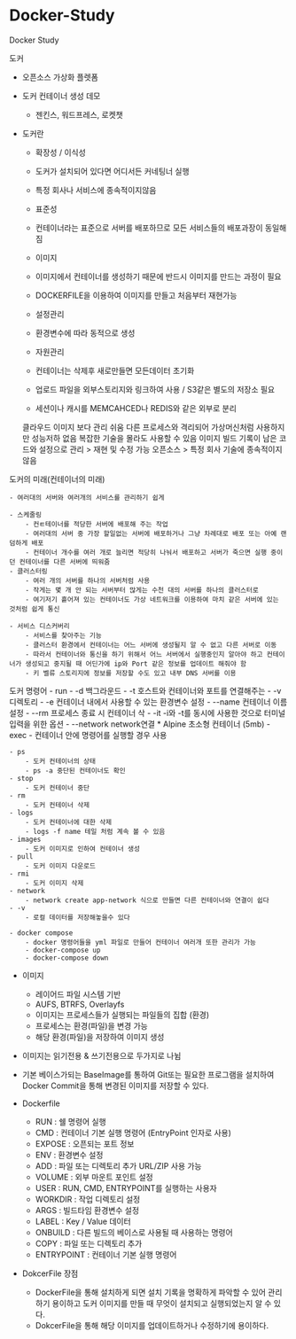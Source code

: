 # Docker-Study
Docker Study

도커

- 오픈소스 가상화 플렛폼

- 도커 컨테이너 생성 데모
	- 젠킨스, 워드프레스, 로켓챗

- 도커란

	- 확장성 / 이식성
	- 도커가 설치되어 있다면 어디서든 커네팅너 실행
	- 특정 회사나 서비스에 종속적이지않음

	- 표준성
	- 컨테이너라는 표준으로 서버를 배포하므로 모든 서비스들의 배포과장이 동일해짐
	
	- 이미지
	- 이미지에서 컨테이너를 생성하기 때문에 반드시 이미지를 만드는 과정이 필요
	- DOCKERFILE을 이용하여 이미지를 만들고 처음부터 재현가능

	- 설정관리
	- 환경변수에 따라 동적으로 생성

	- 자원관리
	- 컨테이너는 삭제후 새로만들면 모든데이터 초기화
	- 업로드 파일을 외부스토리지와 링크하여 사용 / S3같은 별도의 저장소 필요
	- 세션이나 캐시를 MEMCAHCED나 REDIS와 같은 외부로 분리


	클라우드 이미지 보다 관리 쉬움
	다른 프로세스와 격리되어 가상머신처럼 사용하지만 성능저하 없음
	복잡한 기술을 몰라도 사용할 수 있음
	이미지 빌드 기록이 남은
	코드와 설정으로 관리 > 재현 및 수정 가능
	오픈소스 > 특정 회사 기술에 종속적이지 않음

	
도커의 미래(컨테이너의 미래)

	- 여러대의 서버와 여러개의 서비스를 관리하기 쉽게

	- 스케줄링
		- 컨ㅌ테이너를 적당한 서버에 배포해 주는 작업
		- 여러대의 서버 중 가장 할일없는 서버에 배포하거나 그냥 차례대로 배포 또는 아예 랜덤하게 배포
		- 컨테이너 개수를 여러 개로 늘리면 적당히 나눠서 배포하고 서버가 죽으면 실행 중이던 컨테이너를 다른 서버에 띄워줌
	- 클러스터링
		- 여러 개의 서버를 하나의 서버처럼 사용
		- 작게는 몇 개 안 되는 서버부터 많게는 수천 대의 서버를 하나의 클러스터로
		- 여기저기 흩어져 있는 컨테이너도 가상 네트워크를 이용하여 마치 같은 서버에 있는 것처럼 쉽게 통신

	- 서비스 디스커버리
		- 서비스를 찾아주는 기능
		- 클러스터 환경에서 컨테이너는 어느 서버에 생성될지 알 수 없고 다른 서버로 이동
		- 따라서 컨테이너와 통신을 하기 위해서 어느 서버에서 실행중인지 알아야 하고 컨테이너가 생성되고 중지될 때 어딘가에 ip와 Port 같은 정보를 업데이트 해줘야 함
		- 키 벨류 스토리지에 정보를 저장할 수도 있고 내부 DNS 서버를 이용


도커 명령어
	- run 
		- -d 백그라운드
		- -t 호스트와 컨테이너와 포트를 연결해주는 
		- -v 디렉토리
		- -e 컨테이너 내에서 사용할 수 있는 환경변수 설정
		- --name 컨테이너 이름 설정
		- --rm 프로세스 종료 시 컨테이너 삭
		- -it -i와 -t를 동시에 사용한 것으로 터미널 입력을 위한 옵션
		- --network network연결
		* Alpine 초소형 컨테이너 (5mb)
	- exec 
		- 컨테이너 안에 명령어를 실행할 경우 사용

	- ps
		- 도커 컨테이너의 상태
		- ps -a 중단된 컨테이너도 확인
	- stop
		- 도커 컨테이너 중단
	- rm
		- 도커 컨테이너 삭제
	- logs
		- 도커 컨테이너에 대한 삭제
		- logs -f name 테일 처럼 계속 볼 수 있음
	- images
		- 도커 이미지로 인하여 컨테이너 생성
	- pull 
		- 도커 이미지 다운로드
	- rmi
		- 도커 이미지 삭제
	- network
		- network create app-network 식으로 만들면 다른 컨테이너와 연결이 쉽다
	- -v
		- 로컬 데이터를 저장해놓을수 있다

	- docker compose
		- docker 명령어들을 yml 파일로 만들어 컨테이너 여러개 또한 관리가 가능	 
		- docker-compose up
		- docker-compose down 	


- 이미지
	- 레이어드 파일 시스템 기반
	- AUFS, BTRFS, Overlayfs
	- 이미지는 프로세스들가 실행되는 파일들의 집합 (환경)
	- 프로세스는 환경(파일)을 변경 가능
	- 해당 환경(파일)을 저장하여 이미지 생성

- 이미지는 읽기전용 & 쓰기전용으로 두가지로 나뉨

- 기본 베이스가되는 BaseImage를 통하여 Git또는 필요한 프로그램을 설치하여 Docker Commit을 통해 변경된 이미지를 저장할 수 있다.

- Dockerfile
	- RUN : 쉘 명령어 실행
	- CMD : 컨테이너 기본 실행 명령어 (EntryPoint 인자로 사용)
	- EXPOSE : 오픈되는 포트 정보
	- ENV : 환경변수 설정
	- ADD : 파일 또는 디렉토리 추가 URL/ZIP 사용 가능
	- VOLUME : 외부 마운트 포인트 설정 
	- USER : RUN, CMD, ENTRYPOINT를 실행하는 사용자
	- WORKDIR : 작업 디렉토리 설정
	- ARGS : 빌드타임 환경변수 설정
	- LABEL : Key / Value 데이터
	- ONBUILD : 다른 빌드의 베이스로 사용될 때 사용하는 명령어 
	- COPY : 파일 또는 디렉토리 추가
	- ENTRYPOINT : 컨테이너 기본 실행 명령어

- DokcerFile 장점
	- DockerFile을 통해 설치하게 되면 설치 기록을 명확하게 파악할 수 있어 관리하기 용이하고 도커 이미지를 만들 때 무엇이 설치되고 실행되었는지 알 수 있다.
	- DokcerFile을 통해 해당 이미지를 업데이트하거나 수정하기에 용이하다.
	
	

